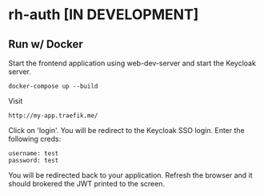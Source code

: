 # rh-auth [IN DEVELOPMENT]

## Run w/ Docker

Start the frontend application using web-dev-server and start the Keycloak server.

```
docker-compose up --build
```

Visit

```
http://my-app.traefik.me/
```

Click on 'login'. You will be redirect to the Keycloak SSO login. Enter the following creds:

```
username: test
password: test
```

You will be redirected back to your application. Refresh the browser and it should brokered the JWT printed to the screen.
